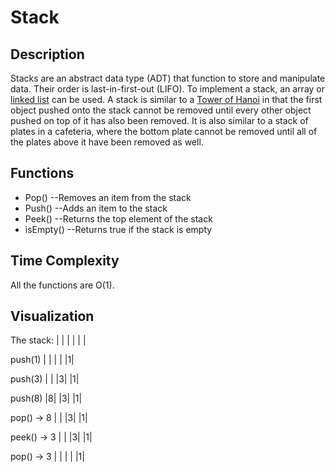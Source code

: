 # Stack
Description
---
Stacks are an abstract data type (ADT) that function to store and manipulate data. Their order is last-in-first-out (LIFO). To implement a stack, an array or [linked list](../../linked_list) can be used. A stack is similar to a [Tower of Hanoi](https://en.wikipedia.org/wiki/Tower_of_Hanoi) in that the first object pushed onto the stack cannot be removed until every other object pushed on top of it has also been removed. It is also similar to a stack of plates in a cafeteria, where the bottom plate cannot be removed until all of the plates above it have been removed as well.

Functions
---
- Pop()
 --Removes an item from the stack
- Push()
--Adds an item to the stack
- Peek()
--Returns the top element of the stack
- isEmpty()
--Returns true if the stack is empty

Time Complexity
---
All the functions are O(1).

Visualization
---
The stack:
| |
| |
| |

push(1)
| |
| |
|1|

push(3)
| |
|3|
|1|

push(8)
|8|
|3|
|1|

pop() -> 8
| |
|3|
|1|

peek() -> 3
| |
|3|
|1|

pop() -> 3
| |
| |
|1|
